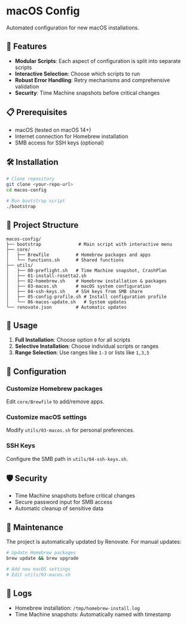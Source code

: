 # macOS Config

Automated configuration for new macOS installations.

## 🚀 Features

- **Modular Scripts**: Each aspect of configuration is split into separate scripts
- **Interactive Selection**: Choose which scripts to run
- **Robust Error Handling**: Retry mechanisms and comprehensive validation
- **Security**: Time Machine snapshots before critical changes

## 📋 Prerequisites

- macOS (tested on macOS 14+)
- Internet connection for Homebrew installation
- SMB access for SSH keys (optional)

## 🛠️ Installation

```bash
# Clone repository
git clone <your-repo-url>
cd macos-config

# Run bootstrap script
./bootstrap
```

## 📁 Project Structure

```
macos-config/
├── bootstrap              # Main script with interactive menu
├── core/
│   ├── Brewfile          # Homebrew packages and apps
│   └── functions.sh      # Shared functions
├── utils/
│   ├── 00-preflight.sh   # Time Machine snapshot, CrashPlan
│   ├── 01-install-rosetta2.sh
│   ├── 02-homebrew.sh    # Homebrew installation & packages
│   ├── 03-macos.sh       # macOS system configuration
│   ├── 04-ssh-keys.sh    # SSH keys from SMB share
│   ├── 05-config-profile.sh # Install configuration profile
│   └── 06-macos-update.sh   # System updates
└── renovate.json         # Automatic updates
```

## 🎯 Usage

1. **Full Installation**: Choose option `0` for all scripts
2. **Selective Installation**: Choose individual scripts or ranges
3. **Range Selection**: Use ranges like `1-3` or lists like `1,3,5`

## 🔧 Configuration

### Customize Homebrew packages
Edit `core/Brewfile` to add/remove apps.

### Customize macOS settings
Modify `utils/03-macos.sh` for personal preferences.

### SSH Keys
Configure the SMB path in `utils/04-ssh-keys.sh`.

## 🛡️ Security

- Time Machine snapshots before critical changes
- Secure password input for SMB access
- Automatic cleanup of sensitive data

## 🔄 Maintenance

The project is automatically updated by Renovate. For manual updates:

```bash
# Update Homebrew packages
brew update && brew upgrade

# Add new macOS settings
# Edit utils/03-macos.sh
```

## 📝 Logs

- Homebrew installation: `/tmp/homebrew-install.log`
- Time Machine snapshots: Automatically named with timestamp
